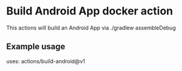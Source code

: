 # Build Android App docker action

This actions will build an Android App via ./gradlew assembleDebug

## Example usage

uses: actions/build-android@v1